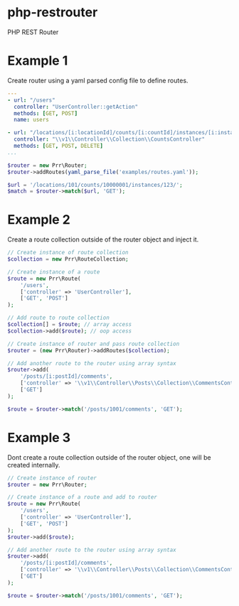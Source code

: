 php-restrouter
==============

PHP REST Router

# Example 1

Create router using a yaml parsed config file to define routes.

```yaml
---
- url: "/users"
  controller: "UserController::getAction"
  methods: [GET, POST]
  name: users

- url: "/locations/[i:locationId]/counts/[i:countId]/instances/[i:instanceId]"
  controller: "\\v1\\Controller\\Collection\\CountsController"
  methods: [GET, POST, DELETE]
...
```

```php
$router = new Prr\Router;
$router->addRoutes(yaml_parse_file('examples/routes.yaml'));

$url = '/locations/101/counts/10000001/instances/123/';
$match = $router->match($url, 'GET');
```

# Example 2

Create a route collection outside of the router object and inject it.

```php
// Create instance of route collection
$collection = new Prr\RouteCollection;

// Create instance of a route
$route = new Prr\Route(
    '/users',
    ['controller' => 'UserController'],
    ['GET', 'POST']
);

// Add route to route collection
$collection[] = $route; // array access
$collection->add($route); // oop access

// Create instance of router and pass route collection
$router = (new Prr\Router)->addRoutes($collection);

// Add another route to the router using array syntax
$router->add(
    '/posts/[i:postId]/comments',
    ['controller' => '\\v1\\Controller\\Posts\\Collection\\CommentsController'],
    ['GET']
);

$route = $router->match('/posts/1001/comments', 'GET');
```

# Example 3

Dont create a route collection outside of the router object, one will be created internally.

```php
// Create instance of router
$router = new Prr\Router;

// Create instance of a route and add to router
$route = new Prr\Route(
    '/users',
    ['controller' => 'UserController'],
    ['GET', 'POST']
);
$router->add($route);

// Add another route to the router using array syntax
$router->add(
    '/posts/[i:postId]/comments',
    ['controller' => '\\v1\\Controller\\Posts\\Collection\\CommentsController'],
    ['GET']
);

$route = $router->match('/posts/1001/comments', 'GET');
```

